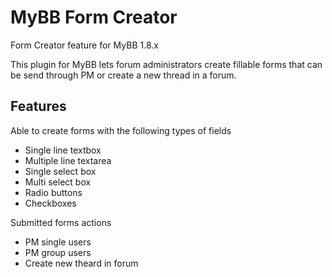 # MyBB Form Creator
Form Creator feature for MyBB 1.8.x

This plugin for MyBB lets forum administrators create fillable forms that can be send through PM or create a new thread in a forum.

## Features
Able to create forms with the following types of fields
* Single line textbox
* Multiple line textarea
* Single select box
* Multi select box
* Radio buttons
* Checkboxes

Submitted forms actions
* PM single users
* PM group users
* Create new theard in forum
